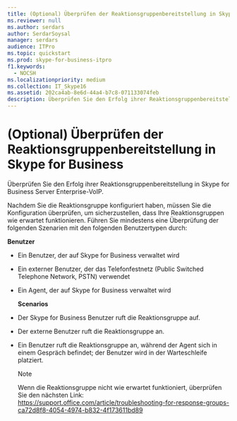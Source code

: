 ```yaml
---
title: (Optional) Überprüfen der Reaktionsgruppenbereitstellung in Skype for Business
ms.reviewer: null
ms.author: serdars
author: SerdarSoysal
manager: serdars
audience: ITPro
ms.topic: quickstart
ms.prod: skype-for-business-itpro
f1.keywords:
  - NOCSH
ms.localizationpriority: medium
ms.collection: IT_Skype16
ms.assetid: 202ca4ab-8e6d-44a4-b7c8-071133074feb
description: Überprüfen Sie den Erfolg ihrer Reaktionsgruppenbereitstellung in Skype for Business Server Enterprise-VoIP.
---
```


# <a name="optional-verify-response-group-deployment-in-skype-for-business"></a>(Optional) Überprüfen der Reaktionsgruppenbereitstellung in Skype for Business
 
Überprüfen Sie den Erfolg ihrer Reaktionsgruppenbereitstellung in Skype for Business Server Enterprise-VoIP.
  
Nachdem Sie die Reaktionsgruppe konfiguriert haben, müssen Sie die Konfiguration überprüfen, um sicherzustellen, dass Ihre Reaktionsgruppen wie erwartet funktionieren. Führen Sie mindestens eine Überprüfung der folgenden Szenarien mit den folgenden Benutzertypen durch:
  
 **Benutzer**
  
- Ein Benutzer, der auf Skype for Business verwaltet wird
    
- Ein externer Benutzer, der das Telefonfestnetz (Public Switched Telephone Network, PSTN) verwendet
    
- Ein Agent, der auf Skype for Business verwaltet wird
    
  **Scenarios**
  
- Der Skype for Business Benutzer ruft die Reaktionsgruppe auf.
    
- Der externe Benutzer ruft die Reaktionsgruppe an.
    
- Ein Benutzer ruft die Reaktionsgruppe an, während der Agent sich in einem Gespräch befindet; der Benutzer wird in der Warteschleife platziert.

    > [!NOTE]
    > Wenn die Reaktionsgruppe nicht wie erwartet funktioniert, überprüfen Sie den nächsten Link: https://support.office.com/article/troubleshooting-for-response-groups-ca72d8f8-4054-4974-b832-4f173611bd89
    

